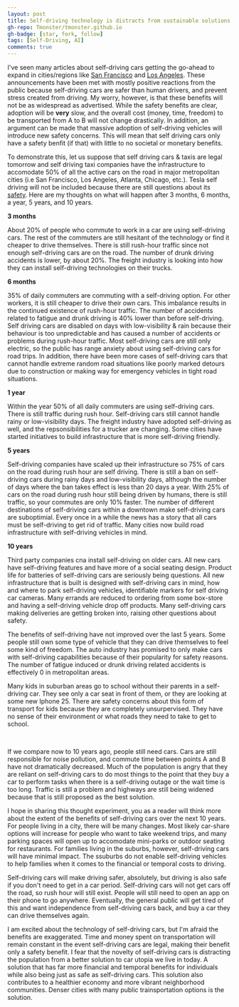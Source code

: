 ```yaml
---
layout: post
title: Self-driving technology is distracts from sustainable solutions caused by car utopias
gh-repo: Tmonster/tmonster.github.io
gh-badge: [star, fork, follow]
tags: [Self-Driving, AI]
comments: true
---
```


I've seen many articles about self-driving cars getting the go-ahead to expand in cities/regions like [San Francisco](https://news.ycombinator.com/item?id=40789411) and [Los Angeles](https://news.ycombinator.com/item?id=39567597). These announcements have been met with mostly positive reactions from the public because self-driving cars are safer than human drivers, and prevent stress created from driving. My worry, however, is that these benefits will not be as widespread as advertised. While the safety benefits are clear, adoption will be **very** slow, and the overall cost (money, time, freedom) to be transported from A to B will not change drastically. In addition, an argument can be made that massive adoption of self-driving vehicles will introduce new safety concerns. This will mean that self driving cars only have a safety benfit (if that) with little to no societal or monetary benefits.

 <!-- Most likely, self-driving sill never be available in every car, and every car will not have the same self-driving version/product, making communication between self-driving cars a problem that will take another 10-20 years to -->

To demonstrate this, let us suppose that self driving cars & taxis are legal tomorrow and self driving taxi companies have the infrastructure to accomodate 50% of all the active cars on the road in major metropolitan cities (i.e San Francisco, Los Angeles, Atlanta, Chicago, etc.). Tesla self driving will not be included because there are still questions about its [safety](https://www.forbes.com/sites/nicholasreimann/2023/02/16/tesla-recalls-over-360000-cars-due-to-self-driving-crash-risk/?sh=101c69aa7fb6). Here are my thoughts on what will happen after 3 months, 6 months, a year, 5 years, and 10 years.


**3 months**

About 20% of people who commute to work in a car are using self-driving cars. The rest of the commuters are still hesitant of the technology or find it cheaper to drive themselves. There is still rush-hour traffic since not enough self-driving cars are on the road. The number of drunk driving accidents is lower, by about 20%. The freight industry is looking into how they can install self-driving technologies on their trucks.


**6 months**

35% of daily commuters are commuting with a self-driving option. For other workers, it is still cheaper to drive their own cars. This imbalance results in the continued existence of rush-hour traffic. The number of accidents related to fatigue and drunk driving is 40% lower than before self-driving. Self driving cars are disabled on days with low-visibility & rain because their behaviour is too unpredictable and has caused a number of accidents or problems during rush-hour traffic. Most self-driving cars are still only electric, so the public has range anxiety about using self-driving cars for road trips. In addition, there have been more cases of self-driving cars that cannot handle extreme random road situations like poorly marked detours due to construction or making way for emergency vehicles in tight road situations.

**1 year**

Within the year 50% of all daily commuters are using self-driving cars. There is still traffic during rush hour. Self-driving cars still cannot handle rainy or low-visibility days. The freight industry have adopted self-driving as well, and the repsonsibilities for a trucker are changing. Some cities have started initiatives to build infrastructure that is more self-driving friendly.

**5 years**

Self-driving companies have scaled up their infrastructure so 75% of cars on the road during rush hour are self driving. There is still a ban on self-driving cars during rainy days and low-visibility days, although the number of days where the ban takes effect is less than 20 days a year. With 25% of cars on the road during rush hour still being driven by humans, there is still traffic, so your commutes are only 10% faster. The number of different destinations of self-driving cars within a downtown make self-driving cars are suboptimial. Every once in a while the news has a story that all cars must be self-driving to get rid of traffic. Many cities now build road infrastructure with self-driving vehicles in mind.

**10 years**

Third party companies cna install self-driving on older cars. All new cars have self-driving features and have more of a social seating design. Product life for batteries of self-driving cars are seriously being questions. All new infrastructure that is built is designed with self-driving cars in mind, how and where to park self-driving vehicles, identifiable markers for self driving car cameras. Many errands are reduced to ordering from some box-store and having a self-driving vehicle drop off products. Many self-driving cars making deliveries are getting broken into, raising other questions about safety. 

The benefits of self-driving have not improved over the last 5 years. Some people still own some type of vehicle that they can drive themselves to feel some kind of freedom. The auto industry has promised to only make cars with self-driving capabilities because of their popularity for safety reasons. The number of fatigue induced or drunk driving related accidents is effectively 0 in metropolitan areas. 

Many kids in suburban areas go to school without their parents in a self-driving car. They see only a car seat in front of them, or they are looking at some new Iphone 25. There are safety concerns about this form of transport for kids because they are completely unsurpervised. They have no sense of their environment or what roads they need to take to get to school.

<br>

If we compare now to 10 years ago, people still need cars. Cars are still responsible for noise pollution, and commute time between points A and B have not dramatically decreased. Much of the population is angry that they are reliant on self-driving cars to do most things to the point that they buy a car to perform tasks when there is a self-driving outage or the wait time is too long. Traffic is still a problem and highways are still being widened because that is still proposed as the best solution.


I hope in sharing this thought experiment, you as a reader will think more about the extent of the benefits of self-driving cars over the next 10 years. For people living in a city, there will be many changes. Most likely car-share options will increase for people who want to take weekend trips, and many parking spaces will open up to accomodate mini-parks or outdoor seating for restaurants. For families living in the suburbs, however, self-driving cars will have minimal impact. The ssuburbs do not enable self-driving vehicles to help families when it comes to the financial or temporal costs to driving.

Self-driving cars will make driving safer, absolutely, but driving is also safe if you don't need to get in a car period. Self-driving cars will not get cars off the road, so rush hour will still exist. People will still need to open an app on their phone to go anywhere. Eventually, the general public will get tired of this and want independence from self-driving cars back, and buy a car they can drive themselves again.

I am excited about the technology of self-driving cars, but I'm afraid the benefits are exaggerated. Time and money spent on transportation will remain constant in the event self-driving cars are legal, making their benefit only a safety benefit. I fear that the novelty of self-driving cars is distracting the population from a better solution to car utopia we live in today. A solution that has far more financial and temporal benefits for individuals while also being just as safe as self-driving cars. This solution also contributes to a healthier economy and more vibrant neighborhood communities. Denser cities with many public trainsportation options is the solution.

